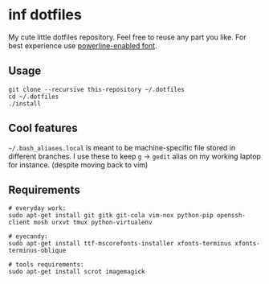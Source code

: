 inf dotfiles
============

My cute little dotfiles repository. Feel free to reuse any part you like. For
best experience use [powerline-enabled font](https://github.com/Lokaltog/vim-powerline/blob/develop/fontpatcher/README.rst).

Usage
-----

	git clone --recursive this-repository ~/.dotfiles
	cd ~/.dotfiles
	./install

Cool features
-------------

`~/.bash_aliases.local` is meant to be machine-specific file stored in
different branches. I use these to keep `g` -> `gedit` alias on my working
laptop for instance. (despite moving back to vim)

Requirements
------------

	# everyday work:
	sudo apt-get install git gitk git-cola vim-nox python-pip openssh-client mosh urxvt tmux python-virtualenv

	# eyecandy:
	sudo apt-get install ttf-mscorefonts-installer xfonts-terminus xfonts-terminus-oblique

	# tools requirements:
	sudo apt-get install scrot imagemagick
